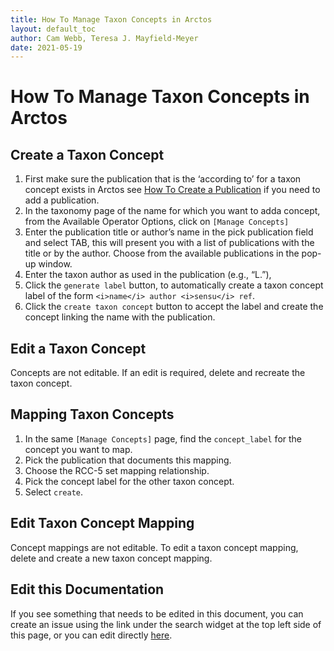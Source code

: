 ```yaml
---
title: How To Manage Taxon Concepts in Arctos
layout: default_toc
author: Cam Webb, Teresa J. Mayfield-Meyer
date: 2021-05-19
---
```

# How To Manage Taxon Concepts in Arctos

## Create a Taxon Concept

1. First make sure the publication that is the ‘according to’ for a taxon concept exists in Arctos see [How To Create a Publication](/how_to/How-to-Create-a-Publication.html) if you need to add a publication.
2. In the taxonomy page of the name for which you want to adda concept, from the Available Operator Options, click on `[Manage Concepts]`
3. Enter the publication title or author’s name in the pick publication field and select TAB, this will present you with a list of publications with the title or by the author. Choose from the available publications in the pop-up window.
4. Enter the taxon author as used in the publication (e.g., “L.”),
5. Click the `generate label` button, to automatically create a taxon concept label of the form `<i>name</i> author <i>sensu</i> ref`.
6. Click the `create taxon concept` button to accept the label and create the concept linking the name with the publication.
 
## Edit a Taxon Concept

Concepts are not editable. If an edit is required, delete and recreate the taxon concept.

## Mapping Taxon Concepts

1. In the same `[Manage Concepts]` page, find the `concept_label` for the concept you want to map.
2. Pick the publication that documents this mapping.
3. Choose the RCC-5 set mapping relationship.
4. Pick the concept label for the other taxon concept.
5. Select `create`.

## Edit Taxon Concept Mapping
Concept mappings are not editable. To edit a taxon concept mapping, delete and create a new taxon concept mapping.

## Edit this Documentation

If you see something that needs to be edited in this document, you can create an issue using the link under the search widget at the top left side of this page, or you can edit directly <a href="https://github.com/ArctosDB/documentation-wiki/edit/gh-pages/_how_to/How-To-Manage-Taxon-Concepts.markdown" target="_blank">here</a>.
